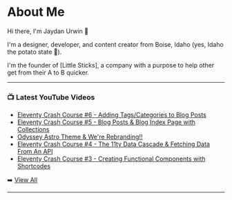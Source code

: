 # About Me

Hi there, I'm Jaydan Urwin 👋

I'm a designer, developer, and content creator from Boise, Idaho (yes, Idaho the potato state 🥔).

I'm the founder of [Little Sticks], a company with a purpose to help other get from their A to B quicker.

--- 

### 📺 Latest YouTube Videos 
<!-- YOUTUBE:START -->
- [Eleventy Crash Course #6 - Adding Tags/Categories to Blog Posts](https://www.youtube.com/watch?v=kRQr9W7WcVc)
- [Eleventy Crash Course #5 - Blog Posts &amp; Blog Index Page with Collections](https://www.youtube.com/watch?v=2maHivd3pvA)
- [Odyssey Astro Theme &amp; We&#39;re Rebranding!!](https://www.youtube.com/watch?v=7B74jDONNdk)
- [Eleventy Crash Course #4 - The 11ty Data Cascade &amp; Fetching Data From An API](https://www.youtube.com/watch?v=4Uv8C1wco6U)
- [Eleventy Crash Course #3 - Creating Functional Components with Shortcodes](https://www.youtube.com/watch?v=ty0_xOxeRCU)
<!-- YOUTUBE:END --> 

➡️ [View All](https://youtube.com/jaydanurwin) 

---

<!--
**jaydanurwin/jaydanurwin** is a ✨ _special_ ✨ repository because its `README.md` (this file) appears on your GitHub profile.

Here are some ideas to get you started:

- 🔭 I’m currently working on ...
- 🌱 I’m currently learning ...
- 👯 I’m looking to collaborate on ...
- 🤔 I’m looking for help with ...
- 💬 Ask me about ...
- 📫 How to reach me: ...
- 😄 Pronouns: ...
- ⚡ Fun fact: ...
-->
